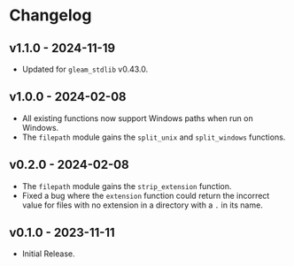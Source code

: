 # Changelog

## v1.1.0 - 2024-11-19

- Updated for `gleam_stdlib` v0.43.0.

## v1.0.0 - 2024-02-08

- All existing functions now support Windows paths when run on Windows.
- The `filepath` module gains the `split_unix` and `split_windows` functions.

## v0.2.0 - 2024-02-08

- The `filepath` module gains the `strip_extension` function.
- Fixed a bug where the `extension` function could return the incorrect value
  for files with no extension in a directory with a `.` in its name.

## v0.1.0 - 2023-11-11

- Initial Release.
